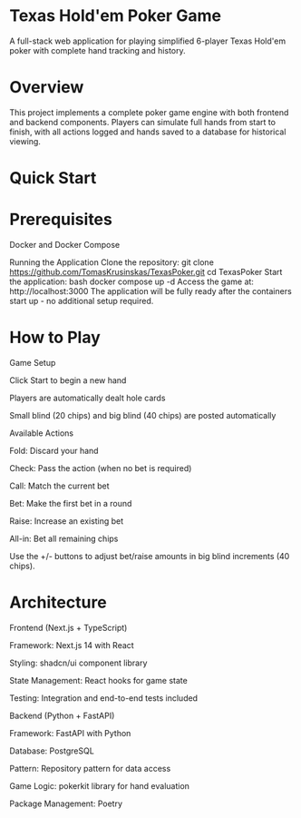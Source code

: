 # Texas Hold'em Poker Game
A full-stack web application for playing simplified 6-player Texas Hold'em poker with complete hand tracking and history.

# Overview
This project implements a complete poker game engine with both frontend and backend components. Players can simulate full hands from start to finish, with all actions logged and hands saved to a database for historical viewing.

# Quick Start
# Prerequisites
Docker and Docker Compose

Running the Application
Clone the repository:
git clone https://github.com/TomasKrusinskas/TexasPoker.git
cd TexasPoker
Start the application:
bash
docker compose up -d
Access the game at: http://localhost:3000
The application will be fully ready after the containers start up - no additional setup required.

# How to Play
Game Setup

Click Start to begin a new hand

Players are automatically dealt hole cards

Small blind (20 chips) and big blind (40 chips) are posted automatically

Available Actions

Fold: Discard your hand

Check: Pass the action (when no bet is required)

Call: Match the current bet

Bet: Make the first bet in a round

Raise: Increase an existing bet

All-in: Bet all remaining chips

Use the +/- buttons to adjust bet/raise amounts in big blind increments (40 chips).

# Architecture

Frontend (Next.js + TypeScript)

Framework: Next.js 14 with React

Styling: shadcn/ui component library

State Management: React hooks for game state

Testing: Integration and end-to-end tests included

Backend (Python + FastAPI)

Framework: FastAPI with Python

Database: PostgreSQL

Pattern: Repository pattern for data access

Game Logic: pokerkit library for hand evaluation

Package Management: Poetry
